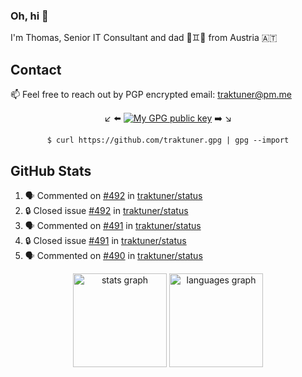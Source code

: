 ### Oh, hi 👋

I'm Thomas, Senior IT Consultant and dad 👶♊️👶 from Austria 🇦🇹

<!--
**traktuner/traktuner** is a ✨ _special_ ✨ repository because its `README.md` (this file) appears on your GitHub profile.

Here are some ideas to get you started:

- 🔭 I’m currently working on ...
- 🌱 I’m currently learning ...
- 👯 I’m looking to collaborate on ...
- 🤔 I’m looking for help with ...
- 💬 Ask me about ...
- 📫 How to reach me: ...
- 😄 Pronouns: ...
- ⚡ Fun fact: ...
-->

## Contact
📫 Feel free to reach out by PGP encrypted email:
traktuner@pm.me

<div align="center" markdown="1">

↙️ ⬅️ [![My GPG public key](https://img.shields.io/badge/PGP%20public%20key-6D4AFF?style=for-the-badge)](https://github.com/traktuner.gpg) ➡️ ↘️

```shell
$ curl https://github.com/traktuner.gpg | gpg --import
```

</div>

## GitHub Stats
<!--START_SECTION:activity-->
1. 🗣 Commented on [#492](https://github.com/traktuner/status/issues/492#issuecomment-2597183103) in [traktuner/status](https://github.com/traktuner/status)
2. 🔒 Closed issue [#492](https://github.com/traktuner/status/issues/492) in [traktuner/status](https://github.com/traktuner/status)
3. 🗣 Commented on [#491](https://github.com/traktuner/status/issues/491#issuecomment-2597183054) in [traktuner/status](https://github.com/traktuner/status)
4. 🔒 Closed issue [#491](https://github.com/traktuner/status/issues/491) in [traktuner/status](https://github.com/traktuner/status)
5. 🗣 Commented on [#490](https://github.com/traktuner/status/issues/490#issuecomment-2597183025) in [traktuner/status](https://github.com/traktuner/status)
<!--END_SECTION:activity-->

<div align="center">
  <img src="https://github-readme-stats.vercel.app/api?username=traktuner&hide_title=false&hide_rank=false&show_icons=true&include_all_commits=true&count_private=true&disable_animations=false&theme=dracula&locale=en&hide_border=false&order=1" height="150" alt="stats graph"  />
  <img src="https://github-readme-stats.vercel.app/api/top-langs?username=traktuner&locale=en&hide_title=false&layout=compact&card_width=320&langs_count=5&theme=dracula&hide_border=false&order=2" height="150" alt="languages graph"  />
</div>
